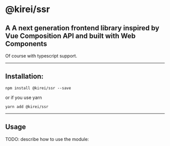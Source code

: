 @kirei/ssr
===================

## A A next generation frontend library inspired by Vue Composition API and built with Web Components 
Of course with typescript support.

------------------
## Installation:

`npm install @kirei/ssr --save`

or if you use yarn

`yarn add @kirei/ssr`

--------
## Usage

TODO: describe how to use the module:
